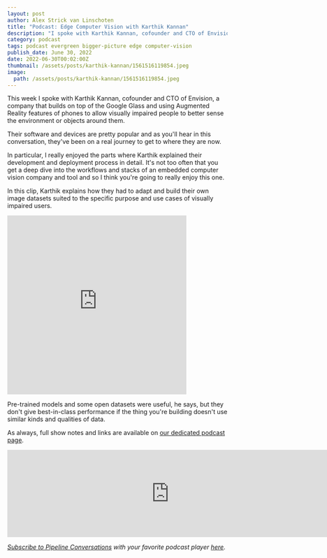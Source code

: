 ```yaml
---
layout: post
author: Alex Strick van Linschoten
title: "Podcast: Edge Computer Vision with Karthik Kannan"
description: "I spoke with Karthik Kannan, cofounder and CTO of Envision, a company that builds on top of the Google Glass and using Augmented Reality features of phones to allow visually impaired people to better sense the environment or objects around them."
category: podcast
tags: podcast evergreen bigger-picture edge computer-vision
publish_date: June 30, 2022
date: 2022-06-30T00:02:00Z
thumbnail: /assets/posts/karthik-kannan/1561516119854.jpeg
image:
  path: /assets/posts/karthik-kannan/1561516119854.jpeg
---
```


This week I spoke with Karthik Kannan, cofounder and CTO of Envision, a company that builds on top of the Google Glass and using Augmented Reality features of phones to allow visually impaired people to better sense the environment or objects around them.

Their software and devices are pretty popular and as you'll hear in this conversation, they've been on a real journey to get to where they are now.

In particular, I really enjoyed the parts where Karthik explained their development and deployment process in detail. It's not too often that you get a deep dive into the workflows and stacks of an embedded computer vision company and tool and so I think you're going to really enjoy this one.

In this clip, Karthik explains how they had to adapt and build their own
image datasets suited to the specific purpose and use cases of visually
impaired users.

<iframe src="https://share.descript.com/embed/fLCj4qrgir5" width="410" height="410" frameborder="0" allowfullscreen></iframe>

Pre-trained models and some open datasets were useful, he says,
but they don't give best-in-class performance if the thing you're building
doesn't use similar kinds and qualities of data.

As always, full show notes and links are available on
[our dedicated podcast page](https://podcast.zenml.io/).

<iframe src="https://player.fireside.fm/v2/vA-gqsEV+edbXLK87?theme=dark" width="740" height="200" frameborder="0" scrolling="no"></iframe>

<br>

_[Subscribe to Pipeline Conversations](https://podcast.zenml.io/subscribe) with_
_your favorite podcast player [here](https://podcast.zenml.io/subscribe)._
